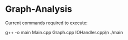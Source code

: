 # Graph-Analysis

Current commands required to execute:

g++ -o main Main.cpp Graph.cpp IOHandler.cpp\n
./main
